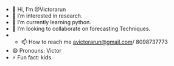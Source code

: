 - 👋 Hi, I’m @Victorarun
- 👀 I’m interested in research.
- 🌱 I’m currently learning python.
- 💞️ I’m looking to collaborate on forecasting Techniques.
- - 📫 How to reach me avictorarun@gmail.com/ 8098737773
- 😄 Pronouns: Victor
- ⚡ Fun fact: kids

<!---
Victorarun/Victorarun is a ✨ special ✨ repository because its `README.md` (this file) appears on your GitHub profile.
You can click the Preview link to take a look at your changes.
--->
